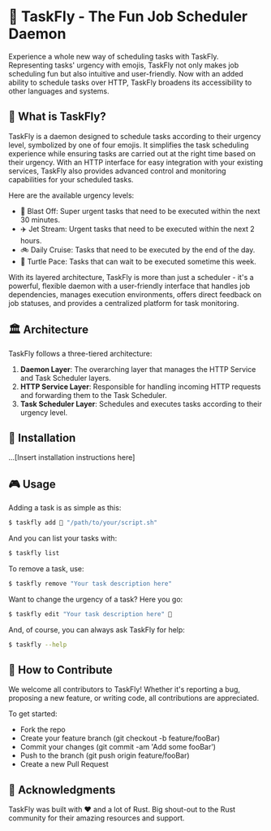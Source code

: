 # 🚀 TaskFly - The Fun Job Scheduler Daemon

Experience a whole new way of scheduling tasks with TaskFly. Representing tasks' urgency with emojis, TaskFly not only makes job scheduling fun but also intuitive and user-friendly. Now with an added ability to schedule tasks over HTTP, TaskFly broadens its accessibility to other languages and systems. 

## 🤔 What is TaskFly?

TaskFly is a daemon designed to schedule tasks according to their urgency level, symbolized by one of four emojis. It simplifies the task scheduling experience while ensuring tasks are carried out at the right time based on their urgency. With an HTTP interface for easy integration with your existing services, TaskFly also provides advanced control and monitoring capabilities for your scheduled tasks.

Here are the available urgency levels:

- 🚀 Blast Off: Super urgent tasks that need to be executed within the next 30 minutes.
- ✈️ Jet Stream: Urgent tasks that need to be executed within the next 2 hours.
- 🚲 Daily Cruise: Tasks that need to be executed by the end of the day.
- 🐢 Turtle Pace: Tasks that can wait to be executed sometime this week.

With its layered architecture, TaskFly is more than just a scheduler - it's a powerful, flexible daemon with a user-friendly interface that handles job dependencies, manages execution environments, offers direct feedback on job statuses, and provides a centralized platform for task monitoring.

## 🏛️ Architecture

TaskFly follows a three-tiered architecture:

1. **Daemon Layer**: The overarching layer that manages the HTTP Service and Task Scheduler layers. 
2. **HTTP Service Layer**: Responsible for handling incoming HTTP requests and forwarding them to the Task Scheduler.
3. **Task Scheduler Layer**: Schedules and executes tasks according to their urgency level.


## 🔧 Installation

...[Insert installation instructions here]

## 🎮 Usage

Adding a task is as simple as this:

```bash
$ taskfly add 🚀 "/path/to/your/script.sh"
```

And you can list your tasks with:

```bash
$ taskfly list
```

To remove a task, use:

```bash
$ taskfly remove "Your task description here"
```

Want to change the urgency of a task? Here you go:
```bash
$ taskfly edit "Your task description here" 🐢
```

And, of course, you can always ask TaskFly for help:

```bash
$ taskfly --help
```

## 💪 How to Contribute
We welcome all contributors to TaskFly! Whether it's reporting a bug, proposing a new feature, or writing code, all contributions are appreciated.

To get started:

- Fork the repo
- Create your feature branch (git checkout -b feature/fooBar)
- Commit your changes (git commit -am 'Add some fooBar')
- Push to the branch (git push origin feature/fooBar)
- Create a new Pull Request

## 🎉 Acknowledgments
TaskFly was built with ❤️ and a lot of Rust. Big shout-out to the Rust community for their amazing resources and support.


